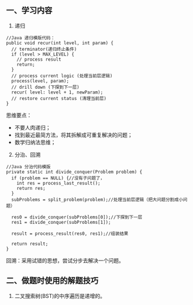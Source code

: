 ## 一、学习内容

1. 递归
```
//Java 递归模版代码：
public void recur(int level, int param) { 
  // terminator(递归终止条件)
  if (level > MAX_LEVEL) { 
    // process result 
    return; 
  }
  // process current logic (处理当前层逻辑)
  process(level, param); 
  // drill down (下探到下一层)
  recur( level: level + 1, newParam); 
  // restore current status (清理当前层)
}
```

思维要点：
- 不要人肉递归；
- 找到最近最简方法，将其拆解成可重复解决的问题；
- 数学归纳法思维；

2. 分治、回溯
```
//Java 分治代码模版
private static int divide_conquer(Problem problem) { 
  if (problem == NULL) {//没有子问题了，
    int res = process_last_result();
    return res;     
  }
  subProblems = split_problem(problem);//处理当前层逻辑（把大问题分割成小问题）
  
  res0 = divide_conquer(subProblems[0]);//下探到下一层
  res1 = divide_conquer(subProblems[1]);
  
  result = process_result(res0, res1);//组装结果
  
  return result;
}
```

回溯：采用试错的思想，尝试分步去解决一个问题。

## 二、做题时使用的解题技巧

1. 二叉搜索树(BST)的中序遍历是递增的。
